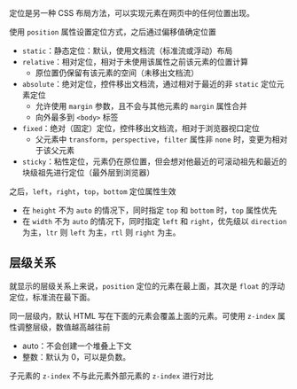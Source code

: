 定位是另一种 CSS 布局方法，可以实现元素在网页中的任何位置出现。

使用 `position` 属性设置定位方式，之后通过偏移值确定位置
- `static`：静态定位：默认，使用文档流（标准流或浮动）布局
- `relative`：相对定位，相对于未使用该属性之前该元素的位置计算
	- 原位置仍保留有该元素的空间（未移出文档流）
- `absolute`：绝对定位，控件移出文档流，通过相对于最近的非 `static` 定位元素定位
	- 允许使用 `margin` 参数，且不会与其他元素的 `margin` 属性合并
	- 向外最多到 `<body>` 标签
- `fixed`：绝对（固定）定位，控件移出文档流，相对于浏览器视口定位
	- 父元素中 `transform`，`perspective`，`filter` 属性非 `none` 时，变更为相对于该父元素
- `sticky`：粘性定位，元素仍在原位置，但会想对他最近的可滚动祖先和最近的块级祖先进行定位（最外层到浏览器）

之后，`left`，`right`，`top`，`bottom` 定位属性生效
- 在 `height` 不为 `auto` 的情况下，同时指定 `top` 和 `bottom` 时，`top` 属性优先
- 在 `width` 不为 `auto` 的情况下，同时指定 `left` 和 `right`，优先级以 `direction` 为主，`ltr` 则 `left` 为主，`rtl` 则 `right` 为主。

## 层级关系

就显示的层级关系上来说，`position` 定位的元素在最上面，其次是 `float` 的浮动定位，标准流在最下面。

同一层级内，默认 HTML 写在下面的元素会覆盖上面的元素。可使用 `z-index` 属性调整层级，数值越高越往前
- auto：不会创建一个堆叠上下文
- 整数：默认为 0，可以是负数。

子元素的 `z-index` 不与此元素外部元素的 `z-index` 进行对比
